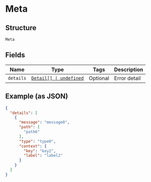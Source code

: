 
# Meta

## Structure

`Meta`

## Fields

| Name | Type | Tags | Description |
|  --- | --- | --- | --- |
| `details` | [`Detail[] \| undefined`](../../doc/models/detail.md) | Optional | Error detail |

## Example (as JSON)

```json
{
  "details": [
    {
      "message": "message0",
      "path": [
        "path6"
      ],
      "type": "type0",
      "context": {
        "key": "key2",
        "label": "label2"
      }
    }
  ]
}
```

